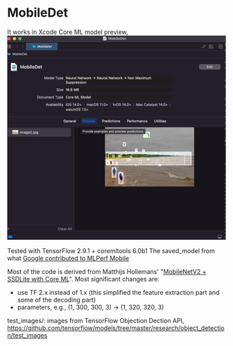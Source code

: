 # MobileDet

It works in Xcode Core ML model preview, ![](mobiledet_in_xcode_model_previvew.png)

Tested with TensorFlow 2.9.1 + coremltools 6.0b1
The saved_model from what [Google contributed to MLPerf Mobile]( https://github.com/mlcommons/mobile/tree/master/vision/mobiledet/fp32/export_inference_graph/saved_model)

Most of the code is derived from Matthijs Hollemans' "[MobileNetV2 + SSDLite with Core ML](https://machinethink.net/blog/mobilenet-ssdlite-coreml/)". Most significant changes are:
* use TF 2.x instead of 1.x (this simplified the feature extraction part and some of the decoding part)
* parameters, e.g., (1, 300, 300, 3) -> (1, 320, 320, 3)


test_images/: images from TensorFlow Objection Dection API, https://github.com/tensorflow/models/tree/master/research/object_detection/test_images
